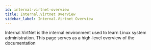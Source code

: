 ```yaml
---
id: internal-virtnet-overview
title: Internal.Virtnet Overview
sidebar_label: Internal.Virtnet Overview
---
```


Internal.VirtNet is the internal environment used to learn Linux system administration. This page serves as a high-level overview of the documentation